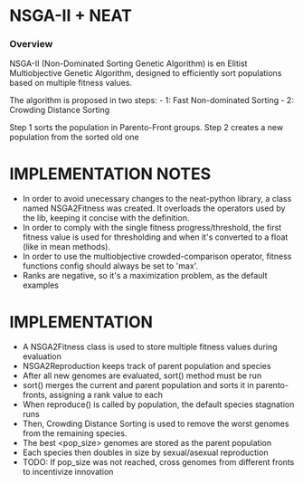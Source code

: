 # NSGA-II + NEAT



### Overview

NSGA-II (Non-Dominated Sorting Genetic Algorithm) is en Elitist Multiobjective Genetic Algorithm, designed to
efficiently sort populations based on multiple fitness values.

The algorithm is proposed in two steps:
    - 1: Fast Non-dominated Sorting
    - 2: Crowding Distance Sorting

Step 1 sorts the population in Parento-Front groups.
Step 2 creates a new population from the sorted old one

# IMPLEMENTATION NOTES

- In order to avoid unecessary changes to the neat-python library, a class
named NSGA2Fitness was created. It overloads the operators used by the lib,
keeping it concise with the definition.
- In order to comply with the single fitness progress/threshold, the first
fitness value is used for thresholding and when it's converted to a float
(like in mean methods).
- In order to use the multiobjective crowded-comparison operator, fitness
functions config should always be set to 'max'.
- Ranks are negative, so it's a maximization problem, as the default examples

# IMPLEMENTATION

- A NSGA2Fitness class is used to store multiple fitness values
  during evaluation
- NSGA2Reproduction keeps track of parent population and species
- After all new genomes are evaluated, sort() method must be run
- sort() merges the current and parent population and sorts it
  in parento-fronts, assigning a rank value to each
- When reproduce() is called by population, the default species
  stagnation runs
- Then, Crowding Distance Sorting is used to remove the worst
  genomes from the remaining species.
- The best <pop_size> genomes are stored as the parent population
- Each species then doubles in size by sexual/asexual reproduction
- TODO: If pop_size was not reached, cross genomes from different fronts
  to incentivize innovation
